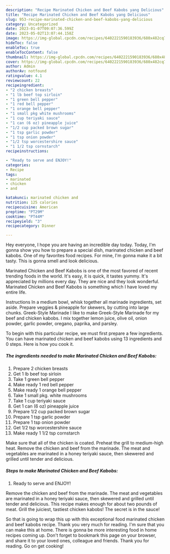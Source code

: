 ```yaml
---
description: "Recipe Marinated Chicken and Beef Kabobs yang Delicious"
title: "Recipe Marinated Chicken and Beef Kabobs yang Delicious"
slug: 953-recipe-marinated-chicken-and-beef-kabobs-yang-delicious
category: Uncategorized
date: 2023-01-07T09:07:36.599Z
date: 2023-05-02T13:07:44.158Z
image: https://img-global.cpcdn.com/recipes/6402221590183936/680x482cq70/marinated-chicken-and-beef-kabobs-recipe-main-photo.jpg
hideToc: false
enableToc: true
enableTocContent: false
thumbnail: https://img-global.cpcdn.com/recipes/6402221590183936/680x482cq70/marinated-chicken-and-beef-kabobs-recipe-main-photo.jpg
cover: https://img-global.cpcdn.com/recipes/6402221590183936/680x482cq70/marinated-chicken-and-beef-kabobs-recipe-main-photo.jpg
author: Admin
authorAv: notfound
ratingvalue: 4.1
reviewcount: 22
recipeingredient:
- "2 chicken breasts"
- "1 lb beef top sirloin"
- "1 green bell pepper"
- "1 red bell pepper"
- "1 orange bell pepper"
- "1 small pkg white mushrooms"
- "1 cup teriyaki sauce"
- "1 can (6 oz) pineapple juice"
- "1/2 cup packed brown sugar"
- "1 tsp garlic powder"
- "1 tsp onion powder"
- "1/2 tsp worcestershire sauce"
- "1 1/2 tsp cornstarch"
recipeinstructions:

- "Ready to serve and ENJOY!"
categories:
- Recipe
tags:
- marinated
- chicken
- and

katakunci: marinated chicken and 
nutrition: 125 calories
recipecuisine: American
preptime: "PT29M"
cooktime: "PT44M"
recipeyield: "3"
recipecategory: Dinner

---
```



Hey everyone, I hope you are having an incredible day today. Today, I'm gonna show you how to prepare a special dish, marinated chicken and beef kabobs. One of my favorites food recipes. For mine, I'm gonna make it a bit tasty. This is gonna smell and look delicious.

Marinated Chicken and Beef Kabobs is one of the most favored of recent trending foods in the world. It's easy, it is quick, it tastes yummy. It's appreciated by millions every day. They are nice and they look wonderful. Marinated Chicken and Beef Kabobs is something which I have loved my entire life.

Instructions In a medium bowl, whisk together all marinade ingredients, set aside. Prepare veggies &amp; pineapple for skewers, by cutting into large chunks. Greek-Style Marinade I like to make Greek-Style Marinade for my beef and chicken kabobs. I mix together lemon juice, olive oil, onion powder, garlic powder, oregano, paprika, and parsley.


To begin with this particular recipe, we must first prepare a few ingredients. You can have marinated chicken and beef kabobs using 13 ingredients and 0 steps. Here is how you cook it.

<!--inarticleads1-->

##### The ingredients needed to make Marinated Chicken and Beef Kabobs:

1. Prepare 2 chicken breasts
1. Get 1 lb beef top sirloin
1. Take 1 green bell pepper
1. Make ready 1 red bell pepper
1. Make ready 1 orange bell pepper
1. Take 1 small pkg. white mushrooms
1. Take 1 cup teriyaki sauce
1. Get 1 can (6 oz) pineapple juice
1. Prepare 1/2 cup packed brown sugar
1. Prepare 1 tsp garlic powder
1. Prepare 1 tsp onion powder
1. Get 1/2 tsp worcestershire sauce
1. Make ready 1 1/2 tsp cornstarch


Make sure that all of the chicken is coated. Preheat the grill to medium-high heat. Remove the chicken and beef from the marinade. The meat and vegetables are marinated in a honey teriyaki sauce, then skewered and grilled until tender and delicious. 

<!--inarticleads2-->

##### Steps to make Marinated Chicken and Beef Kabobs:


1. Ready to serve and ENJOY!

Remove the chicken and beef from the marinade. The meat and vegetables are marinated in a honey teriyaki sauce, then skewered and grilled until tender and delicious. This recipe makes enough for about two pounds of meat. Grill the juiciest, tastiest chicken kabobs! The secret is in the sauce! 

So that is going to wrap this up with this exceptional food marinated chicken and beef kabobs recipe. Thank you very much for reading. I'm sure that you can make this at home. There is gonna be more interesting food in home recipes coming up. Don't forget to bookmark this page on your browser, and share it to your loved ones, colleague and friends. Thank you for reading. Go on get cooking!
